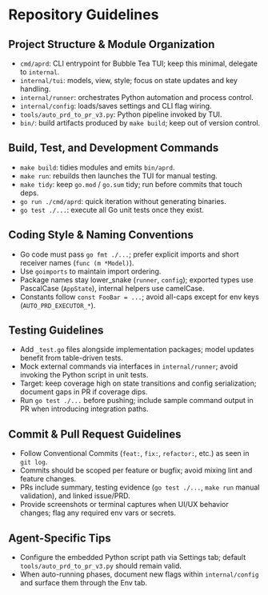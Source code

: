# Repository Guidelines

## Project Structure & Module Organization
- `cmd/aprd`: CLI entrypoint for Bubble Tea TUI; keep this minimal, delegate to `internal`.
- `internal/tui`: models, view, style; focus on state updates and key handling.
- `internal/runner`: orchestrates Python automation and process control.
- `internal/config`: loads/saves settings and CLI flag wiring.
- `tools/auto_prd_to_pr_v3.py`: Python pipeline invoked by TUI.
- `bin/`: build artifacts produced by `make build`; keep out of version control.

## Build, Test, and Development Commands
- `make build`: tidies modules and emits `bin/aprd`.
- `make run`: rebuilds then launches the TUI for manual testing.
- `make tidy`: keep `go.mod` / `go.sum` tidy; run before commits that touch deps.
- `go run ./cmd/aprd`: quick iteration without generating binaries.
- `go test ./...`: execute all Go unit tests once they exist.

## Coding Style & Naming Conventions
- Go code must pass `go fmt ./...`; prefer explicit imports and short receiver names (`func (m *Model)`).
- Use `goimports` to maintain import ordering.
- Package names stay lower_snake (`runner`, `config`); exported types use PascalCase (`AppState`), internal helpers use camelCase.
- Constants follow `const FooBar = ...`; avoid all-caps except for env keys (`AUTO_PRD_EXECUTOR_*`).

## Testing Guidelines
- Add `_test.go` files alongside implementation packages; model updates benefit from table-driven tests.
- Mock external commands via interfaces in `internal/runner`; avoid invoking the Python script in unit tests.
- Target: keep coverage high on state transitions and config serialization; document gaps in PR if coverage dips.
- Run `go test ./...` before pushing; include sample command output in PR when introducing integration paths.

## Commit & Pull Request Guidelines
- Follow Conventional Commits (`feat:`, `fix:`, `refactor:`, etc.) as seen in `git log`.
- Commits should be scoped per feature or bugfix; avoid mixing lint and feature changes.
- PRs include summary, testing evidence (`go test ./...`, `make run` manual validation), and linked issue/PRD.
- Provide screenshots or terminal captures when UI/UX behavior changes; flag any required env vars or secrets.

## Agent-Specific Tips
- Configure the embedded Python script path via Settings tab; default `tools/auto_prd_to_pr_v3.py` should remain valid.
- When auto-running phases, document new flags within `internal/config` and surface them through the Env tab.
